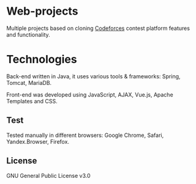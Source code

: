 # Web-projects

Multiple projects based on cloning [Codeforces](http://http://codeforces.com) contest platform features and functionality.

# Technologies
Back-end written in Java, it uses various tools & frameworks: Spring, Tomcat, MariaDB.

Front-end was developed using JavaScript, AJAX, Vue.js, Apache Templates and CSS. 

## Test
Tested manually in different browsers: Google Chrome, Safari, Yandex.Browser, Firefox.

## License
GNU General Public License v3.0
